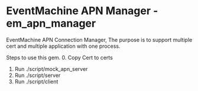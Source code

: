 EventMachine APN Manager - em_apn_manager
==============

EventMachine APN Connection Manager, The purpose is to support multiple cert and multiple application with one process.

Steps to use this gem.
0. Copy Cert to certs
1. Run ./script/mock_apn_server
2. Run ./script/server
3. Run ./script/client
